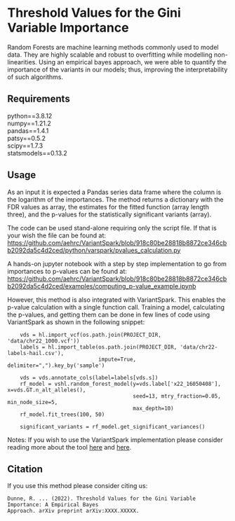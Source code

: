 # Threshold Values for the Gini Variable Importance

Random Forests are machine learning methods commonly used to model data. They are highly scalable 
and robust to overfitting while modelling non-linearities. Using an empirical bayes approach, we 
were able to quantify the importance of the variants in our models; thus, improving the 
interpretability of such algorithms.

## Requirements

python==3.8.12\
numpy==1.21.2 \
pandas==1.4.1 \
patsy==0.5.2 \
scipy==1.7.3\
statsmodels==0.13.2

## Usage

As an input it is expected a Pandas series data frame where the column is the logarithm of
the importances. The method returns a dictionary with the FDR values as array, the estimates for
the fitted function (array length three), and the p-values for the statistically significant
variants (array).

The code can be used stand-alone requiring only the script file. If that is your wish the file 
can be found at: 
https://github.com/aehrc/VariantSpark/blob/918c80be28818b8872ce346cbb2092da5c4d2ced/python/varspark/pvalues_calculation.py

A hands-on jupyter notebook with a step by step implementation to go from importances to p-values can be found at: 
https://github.com/aehrc/VariantSpark/blob/918c80be28818b8872ce346cbb2092da5c4d2ced/examples/computing_p-value_example.ipynb

However, this method is also integrated with VariantSpark. This enables the p-value calculation 
with a single function call. Training a model, calculating the p-values, and getting them can be done 
in few lines of code using VariantSpark as shown in the following snippet: 


        vds = hl.import_vcf(os.path.join(PROJECT_DIR, 'data/chr22_1000.vcf'))
        labels = hl.import_table(os.path.join(PROJECT_DIR, 'data/chr22-labels-hail.csv'),
                                 impute=True, delimiter=",").key_by('sample')

        vds = vds.annotate_cols(label=labels[vds.s])
        rf_model = vshl.random_forest_model(y=vds.label['x22_16050408'], x=vds.GT.n_alt_alleles(),
                                            seed=13, mtry_fraction=0.05, min_node_size=5,
                                            max_depth=10)
        rf_model.fit_trees(100, 50)

        significant_variants = rf_model.get_significant_variances()

Notes: If you wish to use the VariantSpark implementation please consider reading more about the 
tool [here](https://github.com/aehrc/VariantSpark/blob/master/README.md) and [here](https://github.com/aehrc/VariantSpark/blob/master/python/README.md).

## Citation

If you use this method please consider citing us:

    Dunne, R. ... (2022). Threshold Values for the Gini Variable Importance: A Empirical Bayes 
    Approach. arXiv preprint arXiv:XXXX.XXXXX.

